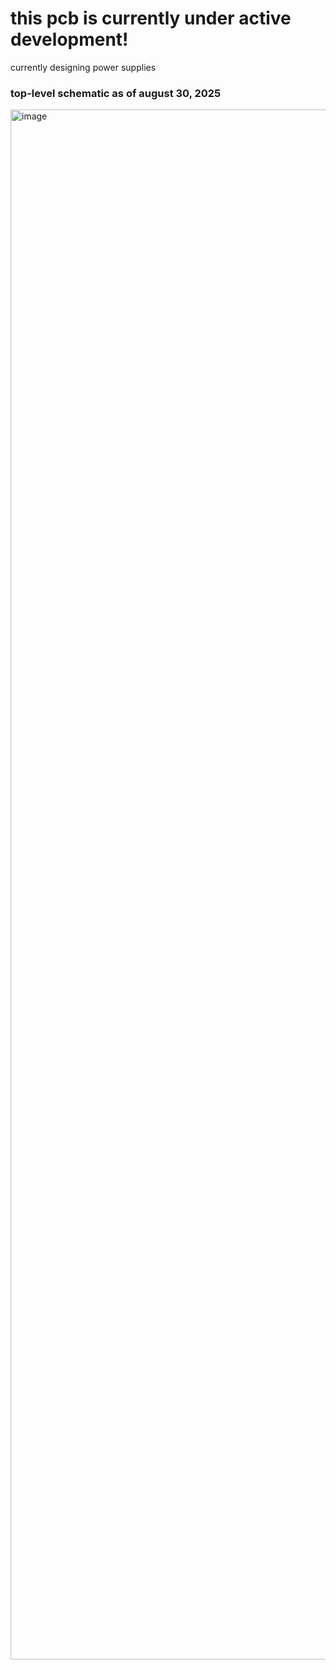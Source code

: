 # this pcb is currently under active development!
currently designing power supplies

### top-level schematic as of august 30, 2025
<img width="3507" height="2480" alt="image" src="https://github.com/user-attachments/assets/4c4a3c3e-ef46-4eae-88c1-f754307cc58b" />
